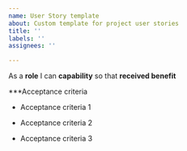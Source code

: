 ```yaml
---
name: User Story template
about: Custom template for project user stories
title: ''
labels: ''
assignees: ''

---
```


As a **role** I can **capability** so that **received benefit**


***Acceptance criteria

- Acceptance criteria 1

- Acceptance criteria 2

- Acceptance criteria 3
